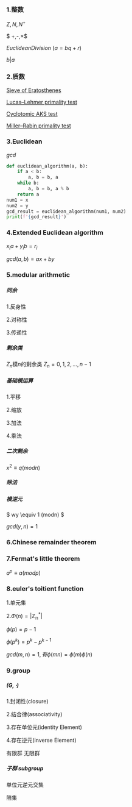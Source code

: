 

### 1.整数

$Z,N,N^{+}$

$ +,-,×$

$Euclidean Division$ $(a = bq + r)$

$b | a$ 

### 2.质数

[Sieve of Eratosthenes](https://zh.wikipedia.org/wiki/%E5%9F%83%E6%8B%89%E6%89%98%E6%96%AF%E7%89%B9%E5%B0%BC%E7%AD%9B%E6%B3%95)

[Lucas–Lehmer primality test](https://zh.wikipedia.org/wiki/%E5%8D%A2%E5%8D%A1%E6%96%AF-%E8%8E%B1%E9%BB%98%E6%A3%80%E9%AA%8C%E6%B3%95)

[Cyclotomic AKS test](https://zh.wikipedia.org/wiki/AKS%E8%B3%AA%E6%95%B8%E6%B8%AC%E8%A9%A6)

[Miller–Rabin primality test](https://zh.wikipedia.org/wiki/%E7%B1%B3%E5%8B%92-%E6%8B%89%E5%AE%BE%E6%A3%80%E9%AA%8C)

### 3.Euclidean

$gcd$

```python
def euclidean_algorithm(a, b):
    if a < b:
        a, b = b, a
    while b:
        a, b = b, a % b
    return a
num1 = x
num2 = y
gcd_result = euclidean_algorithm(num1, num2)
print(f'{gcd_result}')
```

### 4.Extended Euclidean algorithm

$x_{i} a + y_{i} b = r_{i}$

$gcd(a,b) = ax + by$

### 5.modular arithmetic

##### 同余

1.反身性

2.对称性

3.传递性

##### 剩余类

$Z_{n}$模$n$的剩余类 $Z_n = 0,1,2,...,n -1$

##### 基础模运算

1.平移

2.缩放

3.加法

4.乘法

##### 二次剩余

$x^2 \equiv q (mod n)$

##### 除法

##### 模逆元

$ wy \equiv 1 (modn) $

$gcd(y,n) = 1$

### 6.Chinese remainder theorem

### 7.Fermat's little theorem

$a^p \equiv a (mod p)$

### 8.euler's toitient  function

1.单元集

2.$\Phi (n) = |\mathbb{Z^{*}_n}|$

$\phi(p) = p-1$

$\phi(p^k) = p^k -p^{k-1}$

$gcd(m,n) = 1,有 \phi(mn) = \phi(m)\phi(n)$

### 9.group

##### $(G,\cdot)$

1.封闭性(closure)

2.结合律(associativity)

3.存在单位元(identity Element)

4.存在逆元(inverse Element)

有限群	无限群

##### 子群 subgroup

单位元逆元交集

陪集

